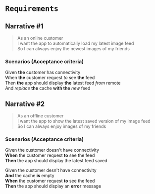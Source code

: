 # ``Requirements``

## Narrative #1
> As an online customer  
I want the app to automatically load my latest image feed  
So I can always enjoy the newest images of my friends  

### Scenarios (Acceptance criteria)
Given __the__ customer has connectivity  
When __the__ customer request *to* see __the__ feed  
Then __the__ app should display __the__ latest feed *from* remote  
  And *replace* __the__ cache __with the__ *new* feed  

## Narrative #2
> As an offline customer  
I want the app to show the latest saved version of my image feed  
So I can always enjoy images of my friends  

### Scenarios (Acceptance criteria)
Given the customer doesn't have connectivity  
__When__ the customer request __to__ see the feed  
__Then__ the app should display the latest feed saved  

Given the customer desn't have connectivity  
__And__ the cache __is__ empty  
__When__ the customer request __to__ see the feed  
__Then__ the app should display an __error__ message  


